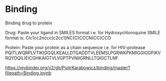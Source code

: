 # Binding
Binding drug to protein

Drug:
Paste your ligand in SMILES format 
i.e. for  Hydroxychloroquine SMILE format is: Clc1cc2nccc(c2cc1)NC(C)CCCN(CC)CCO

Protein:
Paste your protein as a chain sequence
i.e. for HIV-protease PQITLWQRPLVTIKIGGQLKEALLDTGADDTVLEEMSLPGRWKPKMIGGIGGFIKVRQYDQILIEICGHKAIGTVLVGPTPVNIIGRNLLTQIGCTLNF

https://mybinder.org/v2/gh/PiotrKarabowicz/binding/master?filepath=Binding.ipynb
